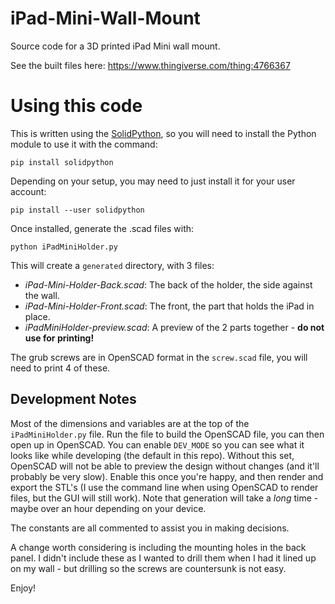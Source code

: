 # iPad-Mini-Wall-Mount

Source code for a 3D printed iPad Mini wall mount.

See the built files here: https://www.thingiverse.com/thing:4766367

# Using this code

This is written using the [SolidPython](https://github.com/SolidCode/SolidPython), so you will need to install the Python module to use it with the command:

```
pip install solidpython
```

Depending on your setup, you may need to just install it for your user account:

```
pip install --user solidpython
```

Once installed, generate the .scad files with:

```
python iPadMiniHolder.py
```

This will create a `generated` directory, with 3 files:

- _iPad-Mini-Holder-Back.scad_: The back of the holder, the side against the wall.
- _iPad-Mini-Holder-Front.scad_: The front, the part that holds the iPad in place.
- _iPadMiniHolder-preview.scad_: A preview of the 2 parts together - **do not use for printing!**

The grub screws are in OpenSCAD format in the `screw.scad` file, you will need to print 4 of these.

## Development Notes

Most of the dimensions and variables are at the top of the `iPadMiniHolder.py` file. Run the file to build the OpenSCAD file, you can then open up in OpenSCAD. You can enable `DEV_MODE` so you can see what it looks like while developing (the default in this repo). Without this set, OpenSCAD will not be able to preview the design without changes (and it'll probably be very slow). Enable this once you're happy, and then render and export the STL's (I use the command line when using OpenSCAD to render files, but the GUI will still work). Note that generation will take a _long_ time - maybe over an hour depending on your device.

The constants are all commented to assist you in making decisions.

A change worth considering is including the mounting holes in the back panel. I didn't include these as I wanted to drill them when I had it lined up on my wall - but drilling so the screws are countersunk is not easy.

Enjoy!
